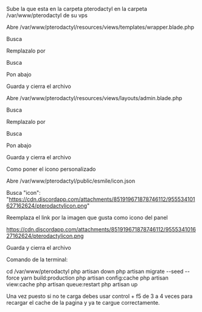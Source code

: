 Sube la que esta en la carpeta pterodactyl en la carpeta /var/www/pterodactyl de su vps

Abre /var/www/pterodactyl/resources/views/templates/wrapper.blade.php

Busca 
        <link rel="apple-touch-icon" sizes="180x180" href="/favicons/apple-touch-icon.png">
        <link rel="icon" type="image/png" href="/favicons/favicon-32x32.png" sizes="32x32">
        <link rel="icon" type="image/png" href="/favicons/favicon-16x16.png" sizes="16x16">
        <link rel="manifest" href="/favicons/manifest.json">
        <link rel="mask-icon" href="/favicons/safari-pinned-tab.svg" color="#bc6e3c">
        <link rel="shortcut icon" href="/favicons/favicon.ico">

Remplazalo por 
        <link rel="manifest" href="/favicons/manifest.json">
        <link rel="icon" type="image/png" id="esmileimage" href="#">
        <link rel="mask-icon" href="/favicons/safari-pinned-tab.svg" color="#bc6e3c">

Busca
    </head>

Pon abajo
<script type="text/javascript">
        fetch('/esmile/icon.json')
        .then(response => response.json())
        .then(data => {
                document.getElementById('esmileimage').href=data.icon;
        });
    </script>

Guarda y cierra el archivo

Abre /var/www/pterodactyl/resources/views/layouts/admin.blade.php

Busca
        <link rel="apple-touch-icon" sizes="180x180" href="/favicons/apple-touch-icon.png">
        <link rel="icon" type="image/png" href="/favicons/favicon-32x32.png" sizes="32x32">
        <link rel="icon" type="image/png" href="/favicons/favicon-16x16.png" sizes="16x16">
        <link rel="manifest" href="/favicons/manifest.json">
        <link rel="mask-icon" href="/favicons/safari-pinned-tab.svg" color="#bc6e3c">
        <link rel="shortcut icon" href="/favicons/favicon.ico">

Remplazalo por
        <link rel="manifest" href="/favicons/manifest.json">
        <link rel="mask-icon" href="/favicons/safari-pinned-tab.svg" color="#bc6e3c">
        <link rel="icon" type="image/png" id="esmileimage" href="#">

Busca
    </head>

Pon abajo
<script type="text/javascript">
        fetch('/esmile/icon.json')
        .then(response => response.json())
        .then(data => {
                document.getElementById('esmileimage').href=data.icon;
        });
    </script>

Guarda y cierra el archivo


Como poner el icono personalizado

Abre /var/www/pterodactyl/public/esmile/icon.json

Busca
"icon": "https://cdn.discordapp.com/attachments/851919671878746112/955534101627162624/pterodactylicon.png"

Reemplaza el link por la imagen que gusta como icono del panel

https://cdn.discordapp.com/attachments/851919671878746112/955534101627162624/pterodactylicon.png

Guarda y cierra el archivo

Comando de la terminal:

cd /var/www/pterodactyl
php artisan down
php artisan migrate --seed --force
yarn build:production
php artisan config:cache
php artisan view:cache
php artisan queue:restart
php artisan up


Una vez puesto si no te carga debes usar control + f5 de 3 a 4 veces para recargar el cache de la pagina y ya te cargue correctamente.
